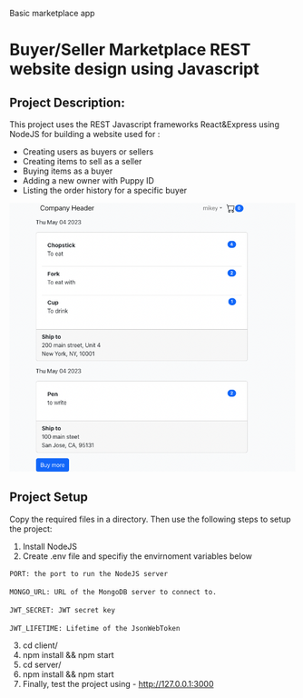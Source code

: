 Basic marketplace app

# Buyer/Seller Marketplace REST website design using Javascript

## Project Description:
This project uses the REST Javascript frameworks React&Express using NodeJS for building a website used for :
- Creating users as buyers or sellers
- Creating items to sell as a seller
- Buying items as a buyer
- Adding a new owner with Puppy ID
- Listing the order history for a specific buyer

![alt text](https://github.com/clementgng/marketplace/blob/main/Images/OrderHistory.png "Order_History")

## Project Setup
Copy the required files in a directory. Then use the following steps to setup the project:

1. Install NodeJS
2. Create .env file and specifiy the envirnoment variables below
```
PORT: the port to run the NodeJS server

MONGO_URL: URL of the MongoDB server to connect to.

JWT_SECRET: JWT secret key

JWT_LIFETIME: Lifetime of the JsonWebToken
```
3. cd client/
4. npm install && npm start
5. cd server/
6. npm install && npm start
7. Finally, test the project using - http://127.0.0.1:3000

